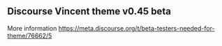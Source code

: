 ## Discourse Vincent theme v0.45 beta
 
More information https://meta.discourse.org/t/beta-testers-needed-for-theme/76662/5

